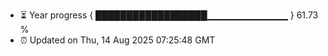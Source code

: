 - ⏳ Year progress { ██████████████████▁▁▁▁▁▁▁▁▁▁▁▁ } 61.73 %
- ⏰ Updated on Thu, 14 Aug 2025 07:25:48 GMT

